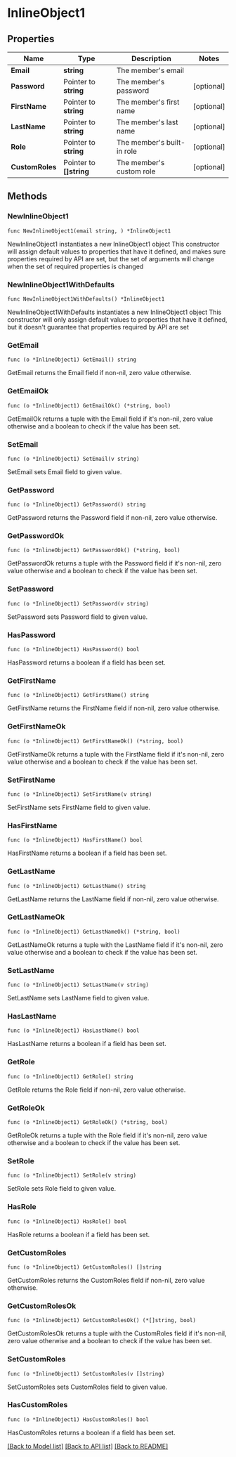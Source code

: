 # InlineObject1

## Properties

Name | Type | Description | Notes
------------ | ------------- | ------------- | -------------
**Email** | **string** | The member&#39;s email | 
**Password** | Pointer to **string** | The member&#39;s password | [optional] 
**FirstName** | Pointer to **string** | The member&#39;s first name | [optional] 
**LastName** | Pointer to **string** | The member&#39;s last name | [optional] 
**Role** | Pointer to **string** | The member&#39;s built-in role | [optional] 
**CustomRoles** | Pointer to **[]string** | The member&#39;s custom role | [optional] 

## Methods

### NewInlineObject1

`func NewInlineObject1(email string, ) *InlineObject1`

NewInlineObject1 instantiates a new InlineObject1 object
This constructor will assign default values to properties that have it defined,
and makes sure properties required by API are set, but the set of arguments
will change when the set of required properties is changed

### NewInlineObject1WithDefaults

`func NewInlineObject1WithDefaults() *InlineObject1`

NewInlineObject1WithDefaults instantiates a new InlineObject1 object
This constructor will only assign default values to properties that have it defined,
but it doesn't guarantee that properties required by API are set

### GetEmail

`func (o *InlineObject1) GetEmail() string`

GetEmail returns the Email field if non-nil, zero value otherwise.

### GetEmailOk

`func (o *InlineObject1) GetEmailOk() (*string, bool)`

GetEmailOk returns a tuple with the Email field if it's non-nil, zero value otherwise
and a boolean to check if the value has been set.

### SetEmail

`func (o *InlineObject1) SetEmail(v string)`

SetEmail sets Email field to given value.


### GetPassword

`func (o *InlineObject1) GetPassword() string`

GetPassword returns the Password field if non-nil, zero value otherwise.

### GetPasswordOk

`func (o *InlineObject1) GetPasswordOk() (*string, bool)`

GetPasswordOk returns a tuple with the Password field if it's non-nil, zero value otherwise
and a boolean to check if the value has been set.

### SetPassword

`func (o *InlineObject1) SetPassword(v string)`

SetPassword sets Password field to given value.

### HasPassword

`func (o *InlineObject1) HasPassword() bool`

HasPassword returns a boolean if a field has been set.

### GetFirstName

`func (o *InlineObject1) GetFirstName() string`

GetFirstName returns the FirstName field if non-nil, zero value otherwise.

### GetFirstNameOk

`func (o *InlineObject1) GetFirstNameOk() (*string, bool)`

GetFirstNameOk returns a tuple with the FirstName field if it's non-nil, zero value otherwise
and a boolean to check if the value has been set.

### SetFirstName

`func (o *InlineObject1) SetFirstName(v string)`

SetFirstName sets FirstName field to given value.

### HasFirstName

`func (o *InlineObject1) HasFirstName() bool`

HasFirstName returns a boolean if a field has been set.

### GetLastName

`func (o *InlineObject1) GetLastName() string`

GetLastName returns the LastName field if non-nil, zero value otherwise.

### GetLastNameOk

`func (o *InlineObject1) GetLastNameOk() (*string, bool)`

GetLastNameOk returns a tuple with the LastName field if it's non-nil, zero value otherwise
and a boolean to check if the value has been set.

### SetLastName

`func (o *InlineObject1) SetLastName(v string)`

SetLastName sets LastName field to given value.

### HasLastName

`func (o *InlineObject1) HasLastName() bool`

HasLastName returns a boolean if a field has been set.

### GetRole

`func (o *InlineObject1) GetRole() string`

GetRole returns the Role field if non-nil, zero value otherwise.

### GetRoleOk

`func (o *InlineObject1) GetRoleOk() (*string, bool)`

GetRoleOk returns a tuple with the Role field if it's non-nil, zero value otherwise
and a boolean to check if the value has been set.

### SetRole

`func (o *InlineObject1) SetRole(v string)`

SetRole sets Role field to given value.

### HasRole

`func (o *InlineObject1) HasRole() bool`

HasRole returns a boolean if a field has been set.

### GetCustomRoles

`func (o *InlineObject1) GetCustomRoles() []string`

GetCustomRoles returns the CustomRoles field if non-nil, zero value otherwise.

### GetCustomRolesOk

`func (o *InlineObject1) GetCustomRolesOk() (*[]string, bool)`

GetCustomRolesOk returns a tuple with the CustomRoles field if it's non-nil, zero value otherwise
and a boolean to check if the value has been set.

### SetCustomRoles

`func (o *InlineObject1) SetCustomRoles(v []string)`

SetCustomRoles sets CustomRoles field to given value.

### HasCustomRoles

`func (o *InlineObject1) HasCustomRoles() bool`

HasCustomRoles returns a boolean if a field has been set.


[[Back to Model list]](../README.md#documentation-for-models) [[Back to API list]](../README.md#documentation-for-api-endpoints) [[Back to README]](../README.md)


